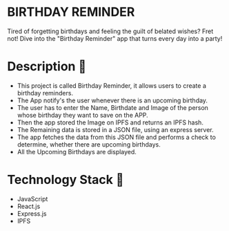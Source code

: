# BIRTHDAY REMINDER

Tired of forgetting birthdays and feeling the guilt of belated wishes? Fret not! Dive into the "Birthday Reminder" app that turns every day into a party!

# Description 📌
  - This project is called Birthday Reminder, it allows users to create a birthday reminders.
  - The App notify's the user whenever there is an upcoming birthday.
  - The user has to enter the Name, Birthdate and Image of the person whose birthday they want to save on the APP.
  - Then the app stored the Image on IPFS and returns an IPFS hash.
  - The Remaining data is stored in a JSON file, using an express server.
  - The app fetches the data from this JSON file and performs a check to determine, whether there are upcoming birthdays.
  - All the Upcoming Birthdays are displayed.

# Technology Stack 📌
  - JavaScript
  - React.js
  - Express.js
  - IPFS
